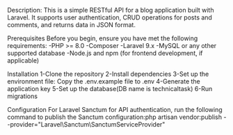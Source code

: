 Description:
    This is a simple RESTful API for a blog application built with Laravel. It supports user authentication, CRUD operations for posts and comments, and returns data in JSON format.

Prerequisites
    Before you begin, ensure you have met the following requirements:
    -PHP >= 8.0
    -Composer
    -Laravel 9.x
    -MySQL or any other supported database
    -Node.js and npm (for frontend development, if applicable)

Installation
1-Clone the repository
2-Install dependencies
3-Set up the environment file: Copy the .env.example file to .env
4-Generate the application key
5-Set up the database(DB name is technicaltask)
6-Run migrations

Configuration
    For Laravel Sanctum for API authentication, run the following command to publish the Sanctum configuration:php artisan vendor:publish --provider="Laravel\Sanctum\SanctumServiceProvider"
